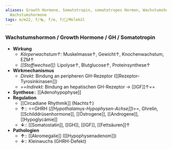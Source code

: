 ```yaml
---
aliases: Growth Hormone, Somatotropin, somatotropes Hormon, Wachstumshormon,
  Wachstumshormone
tags: m/m22, f/🗞️, f/⚙️, f/🧪/Molekül
---
```

### Wachstumshormon / Growth Hormone / GH / Somatotropin
- **Wirkung**
	- *Körperwachstum↑:* Muskelmasse↑, Gewicht↑, Knochenwachstum, EZM↑ 
	- *[[Stoffwechsel]]:* Lipolyse↑, Blutglucose↑, Proteinsynthese↑ 
- **Wirkmechanismus**
	- *Direkt:* Bindung an peripheren GH-Rezeptor ([[Rezeptor-Tyrosinkinasen]])
	- ==*Indirekt:* Bindung an hepatischen GH-Rezeptor → [[IGF]]↑== 
- **Synthese**:: [[Adenohypophyse]]
- **Regulation**
	- [[Circadiane Rhythmik]] (Nachts↑)
	- **↑**:: ==GHRH (*[[Hypothalamus-Hypophysen-Achse]])*==, Ghrelin, [[Schilddrüsenhormone]], [[Östrogene]], [[Androgene]], [[Hypoglycämie]]
	- **↓**:: [[Somatostatin]], [[GH]], [[IGF]], [[Fettsäuren]]↑
- **Pathologien**
	- **↑**:: [[Akromegalie]] ([[Hypophysenadenom]])
	- **↓**:: Kleinwuchs (GHRH-Defekt)
